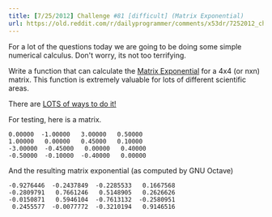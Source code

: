 ```yaml
---
title: [7/25/2012] Challenge #81 [difficult] (Matrix Exponential)
url: https://old.reddit.com/r/dailyprogrammer/comments/x53dr/7252012_challenge_81_difficult_matrix_exponential/
---
```


For a lot of the questions today we are going to be doing some simple numerical calculus.  Don't worry, its not too terrifying.

Write a function that can calculate the [Matrix Exponential](http://en.wikipedia.org/wiki/Matrix_exponential) for a 4x4 (or nxn) matrix.  This function is extremely valuable for lots of different scientific areas.

There are [LOTS of ways to do it!](http://www.cs.cornell.edu/cv/researchpdf/19ways+.pdf)

For testing, here is a matrix.
		
	0.00000  -1.00000   3.00000   0.50000
	1.00000   0.00000   0.45000   0.10000
	-3.00000  -0.45000   0.00000   0.40000
	-0.50000  -0.10000  -0.40000   0.00000
	
And the resulting matrix exponential (as computed by GNU Octave)

	-0.9276446  -0.2437849  -0.2285533   0.1667568
	-0.2809791   0.7661246   0.5148905   0.2626626
	-0.0150871   0.5946104  -0.7613132  -0.2580951
	 0.2455577  -0.0077772  -0.3210194   0.9146516